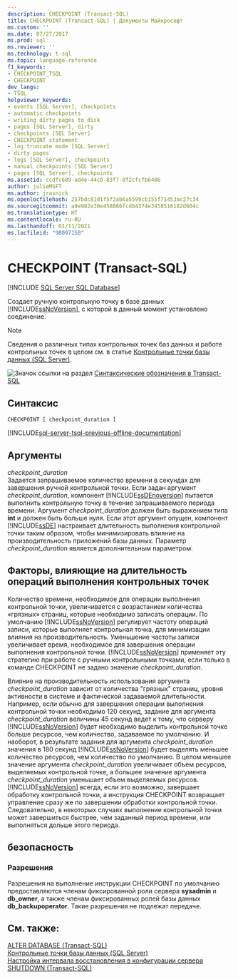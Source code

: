 ```yaml
---
description: CHECKPOINT (Transact-SQL)
title: CHECKPOINT (Transact-SQL) | Документы Майкрософт
ms.custom: ''
ms.date: 07/27/2017
ms.prod: sql
ms.reviewer: ''
ms.technology: t-sql
ms.topic: language-reference
f1_keywords:
- CHECKPOINT_TSQL
- CHECKPOINT
dev_langs:
- TSQL
helpviewer_keywords:
- events [SQL Server], checkpoints
- automatic checkpoints
- writing dirty pages to disk
- pages [SQL Server], dirty
- checkpoints [SQL Server]
- CHECKPOINT statement
- log truncate mode [SQL Server]
- dirty pages
- logs [SQL Server], checkpoints
- manual checkpoints [SQL Server]
- pages [SQL Server], checkpoints
ms.assetid: ccdfc689-ad4e-44c0-83f7-0f2cfcfb6406
author: julieMSFT
ms.author: jrasnick
ms.openlocfilehash: 257bdc81d1f5f2ab6a5599cb155f71453ac27c34
ms.sourcegitcommit: a9e982e30e458866fcd64374e3458516182d604c
ms.translationtype: HT
ms.contentlocale: ru-RU
ms.lasthandoff: 01/11/2021
ms.locfileid: "98097158"
---
```

# <a name="checkpoint-transact-sql"></a>CHECKPOINT (Transact-SQL)
[!INCLUDE [SQL Server SQL Database](../../includes/applies-to-version/sql-asdb.md)]

  Создает ручную контрольную точку в базе данных [!INCLUDE[ssNoVersion](../../includes/ssnoversion-md.md)], с которой в данный момент установлено соединение.  
  
> [!NOTE]  
>  Сведения о различных типах контрольных точек баз данных и работе контрольных точек в целом см. в статье [Контрольные точки базы данных (SQL Server)](../../relational-databases/logs/database-checkpoints-sql-server.md).  
  
 ![Значок ссылки на раздел](../../database-engine/configure-windows/media/topic-link.gif "Значок ссылки на раздел") [Синтаксические обозначения в Transact-SQL](../../t-sql/language-elements/transact-sql-syntax-conventions-transact-sql.md)  
  
## <a name="syntax"></a>Синтаксис  
  
```syntaxsql
CHECKPOINT [ checkpoint_duration ]  
```  
  
[!INCLUDE[sql-server-tsql-previous-offline-documentation](../../includes/sql-server-tsql-previous-offline-documentation.md)]

## <a name="arguments"></a>Аргументы
 *checkpoint_duration*  
 Задается запрашиваемое количество времени в секундах для завершения ручной контрольной точки. Если задан аргумент *checkpoint_duration*, компонент [!INCLUDE[ssDEnoversion](../../includes/ssdenoversion-md.md)] пытается выполнить контрольную точку в течение запрашиваемого периода времени. Аргумент *checkpoint_duration* должен быть выражением типа **int** и должен быть больше нуля. Если этот аргумент опущен, компонент [!INCLUDE[ssDE](../../includes/ssde-md.md)] настраивает длительность выполнения контрольной точки таким образом, чтобы минимизировать влияние на производительность приложений базы данных. Параметр *checkpoint_duration* является дополнительным параметром.  
  
## <a name="factors-affecting-the-duration-of-checkpoint-operations"></a>Факторы, влияющие на длительность операций выполнения контрольных точек  
 Количество времени, необходимое для операции выполнения контрольной точки, увеличивается с возрастанием количества «грязных» страниц, которые необходимо записать операции. По умолчанию [!INCLUDE[ssNoVersion](../../includes/ssnoversion-md.md)] регулирует частоту операций записи, которые выполняет контрольная точка, для минимизации влияния на производительность. Уменьшение частоты записи увеличивает время, необходимое для завершения операции выполнения контрольной точки. [!INCLUDE[ssNoVersion](../../includes/ssnoversion-md.md)] применяет эту стратегию при работе с ручными контрольными точками, если только в команде CHECKPOINT не задано значение *checkpoint_duration*.  
  
 Влияние на производительность использования аргумента *checkpoint_duration* зависит от количества "грязных" страниц, уровня активности в системе и фактической задаваемой длительности. Например, если обычно для завершения операции выполнения контрольной точки необходимо 120 секунд, задание для аргумента *checkpoint_duration* величины 45 секунд ведет к тому, что серверу [!INCLUDE[ssNoVersion](../../includes/ssnoversion-md.md)] будет необходимо выделить контрольной точке больше ресурсов, чем количество, задаваемое по умолчанию. И наоборот, в результате задания для аргумента *checkpoint_duration* значения в 180 секунд [!INCLUDE[ssNoVersion](../../includes/ssnoversion-md.md)] будет выделять меньшее количество ресурсов, чем количество по умолчанию. В целом меньшее значение аргумента *checkpoint_duration* увеличивает объем ресурсов, выделяемых контрольной точке, а большее значение аргумента *checkpoint_duration* уменьшает объем выделяемых ресурсов. [!INCLUDE[ssNoVersion](../../includes/ssnoversion-md.md)] всегда, если это возможно, завершает обработку контрольной точки, а инструкция CHECKPOINT возвращает управление сразу же по завершении обработки контрольной точки. Следовательно, в некоторых случаях выполнение контрольной точки может завершиться быстрее, чем заданный период времени, или выполняться дольше этого периода.  
  
##  <a name="security"></a><a name="Security"></a> безопасность  
  
### <a name="permissions"></a>Разрешения  
 Разрешения на выполнение инструкции CHECKPOINT по умолчанию предоставляются членам фиксированной роли сервера **sysadmin** и **db_owner**, а также членам фиксированных ролей базы данных **db_backupoperator**. Такие разрешения не подлежат передаче.  
  
## <a name="see-also"></a>См. также:  
 [ALTER DATABASE (Transact-SQL)](../../t-sql/statements/alter-database-transact-sql.md)   
 [Контрольные точки базы данных (SQL Server)](../../relational-databases/logs/database-checkpoints-sql-server.md)   
 [Настройка интервала восстановления в конфигурации сервера](../../database-engine/configure-windows/configure-the-recovery-interval-server-configuration-option.md)   
 [SHUTDOWN (Transact-SQL)](../../t-sql/language-elements/shutdown-transact-sql.md)  
  
  
